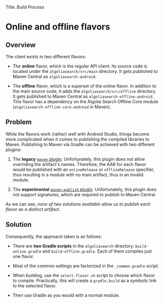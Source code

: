 Title: Build Process


# Online and offline flavors

## Overview

The client exists in two different flavors:

- The **online** flavor, which is the regular API client. Its source code is located under the `algoliasearch/src/main` directory. It gets published to Maven Central as `algoliasearch-android`.

- The **offline** flavor, which is a superset of the online flavor. In addition to the main source code, it adds the `algoliasearch/src/offline` directory. It gets published to Maven Central as `algoliasearch-offline-android`. This flavor has a dependency on the Algolia Search Offline Core module (`algoliasearch-offline-core-android` in Maven). 


## Problem

While the flavors work (rather) well with Android Studio, things become more complicated when it comes to publishing the compiled libraries to Maven. Publishing to Maven via Gradle can be achieved with two different plugins:

1. The **legacy** [`maven` plugin](https://docs.gradle.org/current/userguide/maven_plugin.html). Unfortunately, this plugin does not allow overriding the artifact's names. Therefore, the AAR for each flavor would be published with an `onlineRelease` or `offlineRelease` specifier, thus resulting in a module with no main artifact, thus in an invalid module.

2. The **experimental** [`maven-publish` plugin](https://docs.gradle.org/current/userguide/publishing_maven.html). Unfortunately, this plugin does not support signatures, which are required to publish to Maven Central.

As we can see, *none of two solutions available allow us to publish each flavor as a distinct artifact*.


## Solution

Consequently, the approach taken is as follows:

- There are **two Gradle scripts** in the `algoliasearch` directory: `build-online.gradle` and `build-offline.gradle`. Each of them compiles just one flavor.

- Most of the common settings are factorized in the `_common.gradle` script.

- When building, use the `select-flavor.sh` script to choose which flavor to compile. Practically, this will create a `gradle.build` as a symbolic link to the selected flavor.

- Then use Gradle as you would with a normal module.

